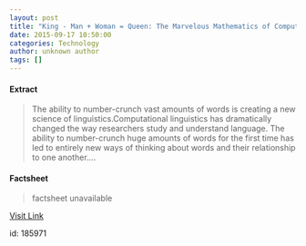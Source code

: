 ```yaml
---
layout: post
title: "King - Man + Woman = Queen: The Marvelous Mathematics of Computational Linguistics"
date: 2015-09-17 10:50:00
categories: Technology
author: unknown author
tags: []
---
```



#### Extract
>The ability to number-crunch vast amounts of words is creating a new science of linguistics.Computational linguistics has dramatically changed the way researchers study and understand language. The ability to number-crunch huge amounts of words for the first time has led to entirely new ways of thinking about words and their relationship to one another....

#### Factsheet
>factsheet unavailable

[Visit Link](http://www.technologyreview.com/view/541356/king-man-woman-queen-the-marvelous-mathematics-of-computational-linguistics/)

id:  185971
